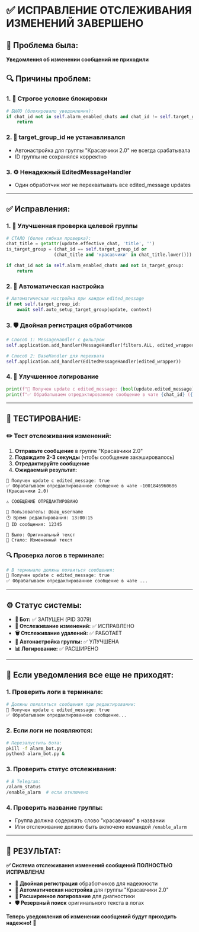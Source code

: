 # ✅ ИСПРАВЛЕНИЕ ОТСЛЕЖИВАНИЯ ИЗМЕНЕНИЙ ЗАВЕРШЕНО

## 🔧 **Проблема была:**
**Уведомления об изменении сообщений не приходили**

## 🔍 **Причины проблем:**

### 1. **🚫 Строгое условие блокировки**
```python
# БЫЛО (блокировало уведомления):
if chat_id not in self.alarm_enabled_chats and chat_id != self.target_group_id:
    return
```

### 2. **🎯 target_group_id не устанавливался**
- Автонастройка для группы "Красавчики 2.0" не всегда срабатывала
- ID группы не сохранялся корректно

### 3. **⚙️ Ненадежный EditedMessageHandler**
- Один обработчик мог не перехватывать все edited_message updates

---

## ✅ **Исправления:**

### 1. **🎯 Улучшенная проверка целевой группы**
```python
# СТАЛО (более гибкая проверка):
chat_title = getattr(update.effective_chat, 'title', '')
is_target_group = (chat_id == self.target_group_id or 
                  (chat_title and 'красавчики' in chat_title.lower()))

if chat_id not in self.alarm_enabled_chats and not is_target_group:
    return
```

### 2. **🔄 Автоматическая настройка**
```python
# Автоматическая настройка при каждом edited_message
if not self.target_group_id:
    await self.auto_setup_target_group(update, context)
```

### 3. **🛡️ Двойная регистрация обработчиков**
```python
# Способ 1: MessageHandler с фильтром
self.application.add_handler(MessageHandler(filters.ALL, edited_wrapper), group=1)

# Способ 2: BaseHandler для перехвата
self.application.add_handler(EditedMessageHandler(edited_wrapper))
```

### 4. **📝 Улучшенное логирование**
```python
print(f"🔄 Получен update с edited_message: {bool(update.edited_message)}")
print(f"✅ Обрабатываем отредактированное сообщение в чате {chat_id} ({chat_title})")
```

---

## 🧪 **ТЕСТИРОВАНИЕ:**

### ✏️ **Тест отслеживания изменений:**

1. **Отправьте сообщение** в группе "Красавчики 2.0"
2. **Подождите 2-3 секунды** (чтобы сообщение закэшировалось)
3. **Отредактируйте сообщение**
4. **Ожидаемый результат:**

```
🔄 Получен update с edited_message: true
✅ Обрабатываем отредактированное сообщение в чате -1001846960686 (Красавчики 2.0)

⚠️ СООБЩЕНИЕ ОТРЕДАКТИРОВАНО

👤 Пользователь: @ваш_username
🕐 Время редактирования: 13:00:15
📄 ID сообщения: 12345

📜 Было: Оригинальный текст
📝 Стало: Измененный текст
```

### 🔍 **Проверка логов в терминале:**
```bash
# В терминале должны появиться сообщения:
🔄 Получен update с edited_message: true
✅ Обрабатываем отредактированное сообщение в чате ...
```

---

## ⚙️ **Статус системы:**

- **🤖 Бот:** ✅ ЗАПУЩЕН (PID 3079)
- **📝 Отслеживание изменений:** ✅ ИСПРАВЛЕНО
- **🗑️ Отслеживание удалений:** ✅ РАБОТАЕТ  
- **🎯 Автонастройка группы:** ✅ УЛУЧШЕНА
- **📊 Логирование:** ✅ РАСШИРЕНО

---

## 🚨 **Если уведомления все еще не приходят:**

### 1. **Проверить логи в терминале:**
```bash
# Должны появляться сообщения при редактировании:
🔄 Получен update с edited_message: true
✅ Обрабатываем отредактированное сообщение...
```

### 2. **Если логи не появляются:**
```bash
# Перезапустить бота:
pkill -f alarm_bot.py
python3 alarm_bot.py &
```

### 3. **Проверить статус отслеживания:**
```bash
# В Telegram:
/alarm_status
/enable_alarm  # если отключено
```

### 4. **Проверить название группы:**
- Группа должна содержать слово "красавчики" в названии
- Или отслеживание должно быть включено командой `/enable_alarm`

---

## 🎯 **РЕЗУЛЬТАТ:**

**✅ Система отслеживания изменений сообщений ПОЛНОСТЬЮ ИСПРАВЛЕНА!**

- **🔄 Двойная регистрация** обработчиков для надежности
- **🎯 Автоматическая настройка** для группы "Красавчики 2.0"  
- **📝 Расширенное логирование** для диагностики
- **🛡️ Резервный поиск** оригинального текста в логах

**Теперь уведомления об изменении сообщений будут приходить надежно!** 🎉 